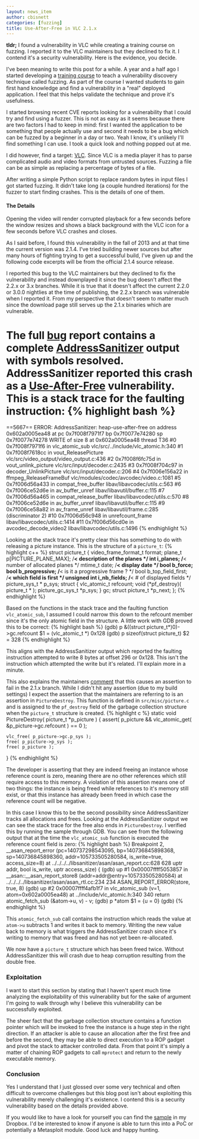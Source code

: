 ```yaml
---
layout: news_item
author: cbisnett
categories: [fuzzing]
title: Use-After-Free in VLC 2.1.x
---
```


**tldr;** I found a vulnerability in VLC while creating a training course on fuzzing.  I reported it to the VLC maintainers but they declined to fix it.  I contend it's a security vulnerability.  Here is the evidence, you decide.

I've been meaning to write this post for a while.  A year and a half ago I started developing a [training course](/2015/02/10/blackhat-usa-2015-training-announced) to teach a vulnerability discovery technique called fuzzing.  As part of the course I wanted students to gain first hand knowledge and find a vulnerability in a "real" deployed application.  I feel that this helps validate the technique and prove it's usefulness.

I started browsing recent CVE reports looking for a vulnerability that I could try and find using a fuzzer.  This is not as easy as it seems because there are two factors I had to keep in mind: first I wanted the application to be something that people actually use and second it needs to be a bug which can be fuzzed by a beginner in a day or two.  Yeah I know, it's unlikely I'll find something I can use.  I took a quick look and nothing popped out at me.

I did however, find a target: [VLC](http://www.videolan.org/vlc/index.html).  Since VLC is a media player it has to parse complicated audio and video formats from untrusted sources.  Fuzzing a file can be as simple as replacing a percentage of bytes of a file.

After writing a simple Python script to replace random bytes in input files I got started fuzzing.  It didn't take long (a couple hundred iterations) for the fuzzer to start finding crashes.  This is the details of one of them.

#### The Details
Opening the video will render corrupted playback for a few seconds before the window resizes and shows a black background with the VLC icon for a few seconds before VLC crashes and closes.

As I said before, I found this vulnerability in the fall of 2013 and at that time the current version was 2.1.4.  I've tried building newer sources but after many hours of fighting trying to get a successful build, I've given up and the following code excerpts will be from the official 2.1.4 source release.

I reported this bug to the VLC maintainers but they declined to fix the vulnerability and instead downplayed it since the bug doesn't affect the 2.2.x or 3.x branches.  While it is true that it doesn't affect the current 2.2.0 or 3.0.0 nightlies at the time of publishing, the 2.2.x branch was vulnerable when I reported it.  From my perspective that doesn't seem to matter much since the download page still serves up the 2.1.x binaries which are vulnerable.

The full [bug](https://trac.videolan.org/vlc/ticket/12754) report contains a complete [AddressSanitizer](https://code.google.com/p/address-sanitizer/wiki/AddressSanitizer) output with symbols resolved.  AddressSanitizer reported this crash as a [Use-After-Free](http://cwe.mitre.org/data/definitions/416.html) vulnerability.  This is a stack trace for the faulting instruction:
{% highlight bash %}
=================================================================
==5667== ERROR: AddressSanitizer: heap-use-after-free on address
0x602a0005ea48 at pc 0x7f008f7971f7 bp 0x7f0077e74280 sp 0x7f0077e74278
WRITE of size 8 at 0x602a0005ea48 thread T36
    #0 0x7f008f7971f6 in vlc_atomic_sub vlc/src/../include/vlc_atomic.h:340
    #1 0x7f008f7618cc in vout_ReleasePicture vlc/src/video_output/video_output.c:436
    #2 0x7f008f6fc75d in vout_unlink_picture vlc/src/input/decoder.c:2435
    #3 0x7f008f704c97 in decoder_UnlinkPicture vlc/src/input/decoder.c:206
    #4 0x7f006e156a22 in ffmpeg_ReleaseFrameBuf vlc/modules/codec/avcodec/video.c:1081
    #5 0x7f006d56a433 in compat_free_buffer libav/libavcodec/utils.c:563
    #6 0x7f006ce52d6e in av_buffer_unref libav/libavutil/buffer.c:115
    #7 0x7f006d56a465 in compat_release_buffer libav/libavcodec/utils.c:570
    #8 0x7f006ce52d6e in av_buffer_unref libav/libavutil/buffer.c:115
    #9 0x7f006ce58a82 in av_frame_unref libav/libavutil/frame.c:285 (discriminator 2)
    #10 0x7f006d56c948 in unrefcount_frame libav/libavcodec/utils.c:1414
    #11 0x7f006d56cd0e in avcodec_decode_video2 libav/libavcodec/utils.c:1496
    <snip>
{% endhighlight %}

Looking at the stack trace it's pretty clear this has something to do with releasing a picture instance.  This is the structure of a `picture_t`:
{% highlight c++ %}
struct picture_t
{
    video_frame_format_t format;
    plane_t         p[PICTURE_PLANE_MAX];     /**< description of the planes */
    int             i_planes;                /**< number of allocated planes */
    mtime_t         date;                                  /**< display date */
    bool            b_force;
    bool            b_progressive;          /**< is it a progressive frame ? */
    bool            b_top_field_first;             /**< which field is first */
    unsigned int    i_nb_fields;                  /**< # of displayed fields */
    picture_sys_t * p_sys;
    struct
    {
        vlc_atomic_t refcount;
        void (*pf_destroy)( picture_t * );
        picture_gc_sys_t *p_sys;
    } gc;
    struct picture_t *p_next;
};
{% endhighlight %}

Based on the functions in the stack trace and the faulting function `vlc_atomic_sub`, I assumed I could narrow this down to the refcount member since it's the only atomic field in the structure.  A little work with GDB proved this to be correct:
{% highlight bash %}
(gdb) p &((struct picture_t*)0)->gc.refcount
$1 = (vlc_atomic_t *) 0x128
(gdb) p sizeof(struct picture_t)
$2 = 328
{% endhighlight %}

This aligns with the AddressSanitizer output which reported the faulting instruction attempted to write 8 bytes at offset 296 or 0x128.  This isn't the instruction which attempted the write but it's related.  I'll explain more in a minute.

This also explains the maintainers [comment](https://trac.videolan.org/vlc/ticket/12754#comment:7) that this causes an assertion to fail in the 2.1.x branch.  While I didn't hit any assertion (due to my build settings) I expect the assertion that the maintainers are referring to is an assertion in `PictureDestroy`.  This function is defined in `src/misc/picture.c` and is assigned to the `pf_destroy` field of the garbage collection structure when the `picture_t` structure is created.
{% highlight c %}
static void PictureDestroy( picture_t *p_picture )
{
    assert( p_picture &&
            vlc_atomic_get( &p_picture->gc.refcount ) == 0 );

    vlc_free( p_picture->gc.p_sys );
    free( p_picture->p_sys );
    free( p_picture );
}
{% endhighlight %}

The developer is asserting that they are indeed freeing an instance whose reference count is zero, meaning there are no other references which still require access to this memory.  A violation of this assertion means one of two things: the instance is being freed while references to it's memory still exist, or that this instance has already been freed in which case the reference count will be negative.

In this case I know this to be the second possibility since AddressSanitizer tracks all allocations and frees.  Looking at the AddressSanitizer output we can see the stack trace for the free also ends in `PictureDestroy`.  I verified this by running the sample through GDB.  You can see from the following output that at the time the `vlc_atomic_sub` function is executed the reference count field is zero:
{% highlight bash %}
Breakpoint 2, __asan_report_error (pc=140737298543095, bp=140736845898368, sp=140736845898360, 
    addr=105733505280584, is_write=true, access_size=8)
    at ../../../../libsanitizer/asan/asan_report.cc:628
628                          uptr addr, bool is_write, uptr access_size) {
(gdb) up
#1  0x00007ffff5053857 in __asan::__asan_report_store8 (addr=addr@entry=105733505280584)
    at ../../../../libsanitizer/asan/asan_rtl.cc:234
234 ASAN_REPORT_ERROR(store, true, 8)
(gdb) up
#2  0x00007ffff4afb1f7 in vlc_atomic_sub (v=1, atom=0x602a0005ea48) at ../include/vlc_atomic.h:340
340     return atomic_fetch_sub (&atom->u, v) - v;
(gdb) p *atom
$1 = {u = 0}
(gdb)
{% endhighlight %}

This `atomic_fetch_sub` call contains the instruction which reads the value at `atom->u` subtracts 1 and writes it back to memory.  Writing the new value back to memory is what triggers the AddressSanitizer crash since it's writing to memory that was freed and has not yet been re-allocated.

We now have a `picture_t` structure which has been freed twice.  Without AddressSanitizer this will crash due to heap corruption resulting from the double free.

### Exploitation

I want to start this section by stating that I haven't spent much time analyzing the exploitability of this vulnerability but for the sake of argument I'm going to walk through why I believe this vulnerability can be successfully exploited.

The sheer fact that the garbage collection structure contains a function pointer which will be invoked to free the instance is a huge step in the right direction.  If an attacker is able to cause an allocation after the first free and before the second, they may be able to direct execution to a ROP gadget and pivot the stack to attacker controlled data.  From that point it's simply a matter of chaining ROP gadgets to call `mprotect` and return to the newly executable memory.

### Conclusion

Yes I understand that I just glossed over some very technical and often difficult to overcome challenges but this blog post isn't about exploiting this vulnerability merely challenging it's existence.  I contend this is a security vulnerability based on the details provided above.

If you would like to have a look for yourself you can find the [sample](https://www.dropbox.com/s/dlq06ugc0oturmu/1084463834816444598.mov?dl=0) in my Dropbox.  I'd be interested to know if anyone is able to turn this into a PoC or potentially a Metasploit module.  Good luck and happy hunting.